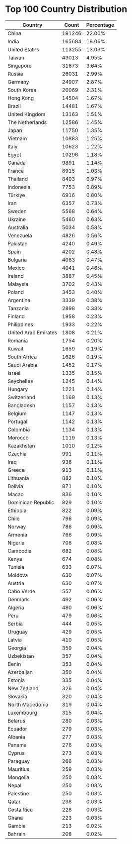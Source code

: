 # Top 100 Country Distribution
| Country | Count | Percentage |
|----|----|----|
| China | 191246 | 22.00% |
| India | 165684 | 19.06% |
| United States | 113255 | 13.03% |
| Taiwan | 43013 | 4.95% |
| Singapore | 31673 | 3.64% |
| Russia | 26031 | 2.99% |
| Germany | 24907 | 2.87% |
| South Korea | 20069 | 2.31% |
| Hong Kong | 14504 | 1.67% |
| Brazil | 14481 | 1.67% |
| United Kingdom | 13163 | 1.51% |
| The Netherlands | 12586 | 1.45% |
| Japan | 11750 | 1.35% |
| Vietnam | 10883 | 1.25% |
| Italy | 10623 | 1.22% |
| Egypt | 10296 | 1.18% |
| Canada | 9891 | 1.14% |
| France | 8915 | 1.03% |
| Thailand | 8403 | 0.97% |
| Indonesia | 7753 | 0.89% |
| Türkiye | 6916 | 0.80% |
| Iran | 6357 | 0.73% |
| Sweden | 5568 | 0.64% |
| Ukraine | 5460 | 0.63% |
| Australia | 5034 | 0.58% |
| Venezuela | 4826 | 0.56% |
| Pakistan | 4240 | 0.49% |
| Spain | 4202 | 0.48% |
| Bulgaria | 4083 | 0.47% |
| Mexico | 4041 | 0.46% |
| Ireland | 3887 | 0.45% |
| Malaysia | 3702 | 0.43% |
| Poland | 3453 | 0.40% |
| Argentina | 3339 | 0.38% |
| Tanzania | 2898 | 0.33% |
| Finland | 1958 | 0.23% |
| Philippines | 1933 | 0.22% |
| United Arab Emirates | 1808 | 0.21% |
| Romania | 1754 | 0.20% |
| Kuwait | 1659 | 0.19% |
| South Africa | 1626 | 0.19% |
| Saudi Arabia | 1452 | 0.17% |
| Israel | 1335 | 0.15% |
| Seychelles | 1245 | 0.14% |
| Hungary | 1221 | 0.14% |
| Switzerland | 1169 | 0.13% |
| Bangladesh | 1157 | 0.13% |
| Belgium | 1147 | 0.13% |
| Portugal | 1142 | 0.13% |
| Colombia | 1134 | 0.13% |
| Morocco | 1119 | 0.13% |
| Kazakhstan | 1010 | 0.12% |
| Czechia | 991 | 0.11% |
| Iraq | 936 | 0.11% |
| Greece | 913 | 0.11% |
| Lithuania | 882 | 0.10% |
| Bolivia | 871 | 0.10% |
| Macao | 836 | 0.10% |
| Dominican Republic | 829 | 0.10% |
| Ethiopia | 822 | 0.09% |
| Chile | 796 | 0.09% |
| Norway | 786 | 0.09% |
| Armenia | 766 | 0.09% |
| Nigeria | 708 | 0.08% |
| Cambodia | 682 | 0.08% |
| Kenya | 674 | 0.08% |
| Tunisia | 633 | 0.07% |
| Moldova | 630 | 0.07% |
| Austria | 630 | 0.07% |
| Cabo Verde | 557 | 0.06% |
| Denmark | 492 | 0.06% |
| Algeria | 480 | 0.06% |
| Peru | 479 | 0.06% |
| Serbia | 444 | 0.05% |
| Uruguay | 429 | 0.05% |
| Latvia | 410 | 0.05% |
| Georgia | 359 | 0.04% |
| Uzbekistan | 357 | 0.04% |
| Benin | 353 | 0.04% |
| Azerbaijan | 350 | 0.04% |
| Estonia | 335 | 0.04% |
| New Zealand | 326 | 0.04% |
| Slovakia | 320 | 0.04% |
| North Macedonia | 319 | 0.04% |
| Luxembourg | 315 | 0.04% |
| Belarus | 280 | 0.03% |
| Ecuador | 279 | 0.03% |
| Albania | 277 | 0.03% |
| Panama | 276 | 0.03% |
| Cyprus | 273 | 0.03% |
| Paraguay | 266 | 0.03% |
| Mauritius | 259 | 0.03% |
| Mongolia | 250 | 0.03% |
| Nepal | 250 | 0.03% |
| Palestine | 250 | 0.03% |
| Qatar | 238 | 0.03% |
| Costa Rica | 228 | 0.03% |
| Ghana | 223 | 0.03% |
| Gambia | 213 | 0.02% |
| Bahrain | 208 | 0.02% |
